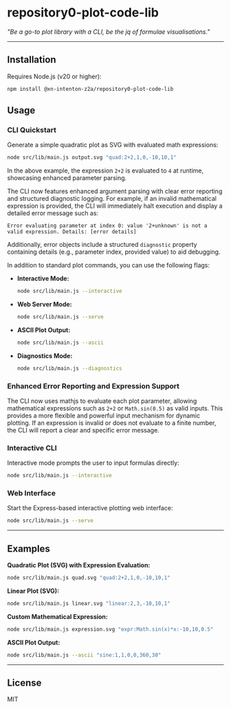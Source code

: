 # repository0-plot-code-lib

_"Be a go-to plot library with a CLI, be the jq of formulae visualisations."_

---

## Installation

Requires Node.js (v20 or higher):

```bash
npm install @xn-intenton-z2a/repository0-plot-code-lib
```

## Usage

### CLI Quickstart

Generate a simple quadratic plot as SVG with evaluated math expressions:

```bash
node src/lib/main.js output.svg "quad:2+2,1,0,-10,10,1"
```

In the above example, the expression `2+2` is evaluated to `4` at runtime, showcasing enhanced parameter parsing.

The CLI now features enhanced argument parsing with clear error reporting and structured diagnostic logging. For example, if an invalid mathematical expression is provided, the CLI will immediately halt execution and display a detailed error message such as:

```
Error evaluating parameter at index 0: value '2+unknown' is not a valid expression. Details: [error details]
```

Additionally, error objects include a structured `diagnostic` property containing details (e.g., parameter index, provided value) to aid debugging.

In addition to standard plot commands, you can use the following flags:

- **Interactive Mode:**

  ```bash
  node src/lib/main.js --interactive
  ```

- **Web Server Mode:**

  ```bash
  node src/lib/main.js --serve
  ```

- **ASCII Plot Output:**

  ```bash
  node src/lib/main.js --ascii
  ```

- **Diagnostics Mode:**

  ```bash
  node src/lib/main.js --diagnostics
  ```

### Enhanced Error Reporting and Expression Support

The CLI now uses mathjs to evaluate each plot parameter, allowing mathematical expressions such as `2+2` or `Math.sin(0.5)` as valid inputs. This provides a more flexible and powerful input mechanism for dynamic plotting. If an expression is invalid or does not evaluate to a finite number, the CLI will report a clear and specific error message.

### Interactive CLI

Interactive mode prompts the user to input formulas directly:

```bash
node src/lib/main.js --interactive
```

### Web Interface

Start the Express-based interactive plotting web interface:

```bash
node src/lib/main.js --serve
```

---

## Examples

**Quadratic Plot (SVG) with Expression Evaluation:**

```bash
node src/lib/main.js quad.svg "quad:2+2,1,0,-10,10,1"
```

**Linear Plot (SVG):**

```bash
node src/lib/main.js linear.svg "linear:2,3,-10,10,1"
```

**Custom Mathematical Expression:**

```bash
node src/lib/main.js expression.svg "expr:Math.sin(x)*x:-10,10,0.5"
```

**ASCII Plot Output:**

```bash
node src/lib/main.js --ascii "sine:1,1,0,0,360,30"
```

---

## License

MIT
